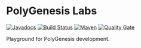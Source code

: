 # PolyGenesis Labs

[![Javadocs](http://javadoc.io/badge/io.polygenesis/polygenesis-labs.svg?color=brightgreen)](http://javadoc.io/doc/io.polygenesis/polygenesis-labs)
[![Build Status](https://travis-ci.org/polygenesis-projects/polygenesis-labs.svg?branch=master)](https://travis-ci.org/polygenesis-projects/polygenesis-labs)
[![Maven](https://img.shields.io/maven-central/v/io.polygenesis/polygenesis-labs.svg?label=Maven)](https://search.maven.org/search?q=g:%22io.polygenesis%22%20AND%20a:%22polygenesis-labs%22)
[![Quality Gate](https://sonarcloud.io/api/project_badges/measure?project=polygenesis-projects_polygenesis-labs&metric=alert_status)](https://sonarcloud.io/dashboard?id=polygenesis-projects_polygenesis-labs)

Playground for PolyGenesis development.

